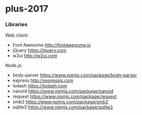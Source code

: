 # plus-2017

### Libraries
Web client:
* Font Awesome
http://fontawesome.io
* jQuery
https://jquery.com
* w2ui
http://w2ui.com


Node.js:
* body-parser
https://www.npmjs.com/package/body-parser
* express
http://expressjs.com
* lodash
https://lodash.com
* nanoid
https://www.npmjs.com/package/nanoid
* request
https://www.npmjs.com/package/request
* smb2
https://www.npmjs.com/package/smb2
* sqlite3
https://www.npmjs.com/package/sqlite3